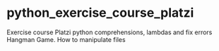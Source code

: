 # python_exercise_course_platzi
Exercise course Platzi python comprehensions, lambdas and fix errors 
Hangman Game.
How to manipulate files
